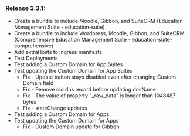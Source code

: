 ### Release 3.3.1:
- Create a bundle to include Moodle, Gibbon, and SuiteCRM (Education Management Suite - education-suite)
- Create a bundle to include Wordpress, Moodle, Gibbon, and SuiteCRM (Comprehensive Education Management Suite - education-suite-comprehensive)
- Add extraHosts to ingress manifests
- Test Deployments
- Test adding a Custom Domain for App Suites
- Test updating the Custom Domain for App Suites
  - Fix - Update button stays disabled even after changing Custom Domain field
  - Fix - Remove old dns record before updating dnsName
  - Fix - The value of property "_raw_data" is longer than 1048487 bytes
  - Fix - stateChange updates
- Test adding a Custom Domain for Apps
- Test updating the Custom Domain for Apps
  - Fix - Custom Domain update for Gibbon